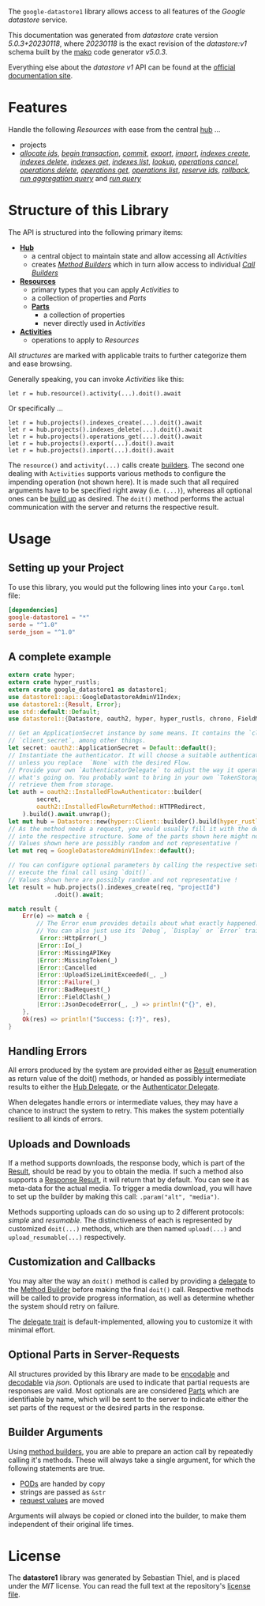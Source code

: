 <!---
DO NOT EDIT !
This file was generated automatically from 'src/generator/templates/api/README.md.mako'
DO NOT EDIT !
-->
The `google-datastore1` library allows access to all features of the *Google datastore* service.

This documentation was generated from *datastore* crate version *5.0.3+20230118*, where *20230118* is the exact revision of the *datastore:v1* schema built by the [mako](http://www.makotemplates.org/) code generator *v5.0.3*.

Everything else about the *datastore* *v1* API can be found at the
[official documentation site](https://cloud.google.com/datastore/).
# Features

Handle the following *Resources* with ease from the central [hub](https://docs.rs/google-datastore1/5.0.3+20230118/google_datastore1/Datastore) ... 

* projects
 * [*allocate ids*](https://docs.rs/google-datastore1/5.0.3+20230118/google_datastore1/api::ProjectAllocateIdCall), [*begin transaction*](https://docs.rs/google-datastore1/5.0.3+20230118/google_datastore1/api::ProjectBeginTransactionCall), [*commit*](https://docs.rs/google-datastore1/5.0.3+20230118/google_datastore1/api::ProjectCommitCall), [*export*](https://docs.rs/google-datastore1/5.0.3+20230118/google_datastore1/api::ProjectExportCall), [*import*](https://docs.rs/google-datastore1/5.0.3+20230118/google_datastore1/api::ProjectImportCall), [*indexes create*](https://docs.rs/google-datastore1/5.0.3+20230118/google_datastore1/api::ProjectIndexCreateCall), [*indexes delete*](https://docs.rs/google-datastore1/5.0.3+20230118/google_datastore1/api::ProjectIndexDeleteCall), [*indexes get*](https://docs.rs/google-datastore1/5.0.3+20230118/google_datastore1/api::ProjectIndexGetCall), [*indexes list*](https://docs.rs/google-datastore1/5.0.3+20230118/google_datastore1/api::ProjectIndexListCall), [*lookup*](https://docs.rs/google-datastore1/5.0.3+20230118/google_datastore1/api::ProjectLookupCall), [*operations cancel*](https://docs.rs/google-datastore1/5.0.3+20230118/google_datastore1/api::ProjectOperationCancelCall), [*operations delete*](https://docs.rs/google-datastore1/5.0.3+20230118/google_datastore1/api::ProjectOperationDeleteCall), [*operations get*](https://docs.rs/google-datastore1/5.0.3+20230118/google_datastore1/api::ProjectOperationGetCall), [*operations list*](https://docs.rs/google-datastore1/5.0.3+20230118/google_datastore1/api::ProjectOperationListCall), [*reserve ids*](https://docs.rs/google-datastore1/5.0.3+20230118/google_datastore1/api::ProjectReserveIdCall), [*rollback*](https://docs.rs/google-datastore1/5.0.3+20230118/google_datastore1/api::ProjectRollbackCall), [*run aggregation query*](https://docs.rs/google-datastore1/5.0.3+20230118/google_datastore1/api::ProjectRunAggregationQueryCall) and [*run query*](https://docs.rs/google-datastore1/5.0.3+20230118/google_datastore1/api::ProjectRunQueryCall)




# Structure of this Library

The API is structured into the following primary items:

* **[Hub](https://docs.rs/google-datastore1/5.0.3+20230118/google_datastore1/Datastore)**
    * a central object to maintain state and allow accessing all *Activities*
    * creates [*Method Builders*](https://docs.rs/google-datastore1/5.0.3+20230118/google_datastore1/client::MethodsBuilder) which in turn
      allow access to individual [*Call Builders*](https://docs.rs/google-datastore1/5.0.3+20230118/google_datastore1/client::CallBuilder)
* **[Resources](https://docs.rs/google-datastore1/5.0.3+20230118/google_datastore1/client::Resource)**
    * primary types that you can apply *Activities* to
    * a collection of properties and *Parts*
    * **[Parts](https://docs.rs/google-datastore1/5.0.3+20230118/google_datastore1/client::Part)**
        * a collection of properties
        * never directly used in *Activities*
* **[Activities](https://docs.rs/google-datastore1/5.0.3+20230118/google_datastore1/client::CallBuilder)**
    * operations to apply to *Resources*

All *structures* are marked with applicable traits to further categorize them and ease browsing.

Generally speaking, you can invoke *Activities* like this:

```Rust,ignore
let r = hub.resource().activity(...).doit().await
```

Or specifically ...

```ignore
let r = hub.projects().indexes_create(...).doit().await
let r = hub.projects().indexes_delete(...).doit().await
let r = hub.projects().operations_get(...).doit().await
let r = hub.projects().export(...).doit().await
let r = hub.projects().import(...).doit().await
```

The `resource()` and `activity(...)` calls create [builders][builder-pattern]. The second one dealing with `Activities` 
supports various methods to configure the impending operation (not shown here). It is made such that all required arguments have to be 
specified right away (i.e. `(...)`), whereas all optional ones can be [build up][builder-pattern] as desired.
The `doit()` method performs the actual communication with the server and returns the respective result.

# Usage

## Setting up your Project

To use this library, you would put the following lines into your `Cargo.toml` file:

```toml
[dependencies]
google-datastore1 = "*"
serde = "^1.0"
serde_json = "^1.0"
```

## A complete example

```Rust
extern crate hyper;
extern crate hyper_rustls;
extern crate google_datastore1 as datastore1;
use datastore1::api::GoogleDatastoreAdminV1Index;
use datastore1::{Result, Error};
use std::default::Default;
use datastore1::{Datastore, oauth2, hyper, hyper_rustls, chrono, FieldMask};

// Get an ApplicationSecret instance by some means. It contains the `client_id` and 
// `client_secret`, among other things.
let secret: oauth2::ApplicationSecret = Default::default();
// Instantiate the authenticator. It will choose a suitable authentication flow for you, 
// unless you replace  `None` with the desired Flow.
// Provide your own `AuthenticatorDelegate` to adjust the way it operates and get feedback about 
// what's going on. You probably want to bring in your own `TokenStorage` to persist tokens and
// retrieve them from storage.
let auth = oauth2::InstalledFlowAuthenticator::builder(
        secret,
        oauth2::InstalledFlowReturnMethod::HTTPRedirect,
    ).build().await.unwrap();
let mut hub = Datastore::new(hyper::Client::builder().build(hyper_rustls::HttpsConnectorBuilder::new().with_native_roots().https_or_http().enable_http1().build()), auth);
// As the method needs a request, you would usually fill it with the desired information
// into the respective structure. Some of the parts shown here might not be applicable !
// Values shown here are possibly random and not representative !
let mut req = GoogleDatastoreAdminV1Index::default();

// You can configure optional parameters by calling the respective setters at will, and
// execute the final call using `doit()`.
// Values shown here are possibly random and not representative !
let result = hub.projects().indexes_create(req, "projectId")
             .doit().await;

match result {
    Err(e) => match e {
        // The Error enum provides details about what exactly happened.
        // You can also just use its `Debug`, `Display` or `Error` traits
         Error::HttpError(_)
        |Error::Io(_)
        |Error::MissingAPIKey
        |Error::MissingToken(_)
        |Error::Cancelled
        |Error::UploadSizeLimitExceeded(_, _)
        |Error::Failure(_)
        |Error::BadRequest(_)
        |Error::FieldClash(_)
        |Error::JsonDecodeError(_, _) => println!("{}", e),
    },
    Ok(res) => println!("Success: {:?}", res),
}

```
## Handling Errors

All errors produced by the system are provided either as [Result](https://docs.rs/google-datastore1/5.0.3+20230118/google_datastore1/client::Result) enumeration as return value of
the doit() methods, or handed as possibly intermediate results to either the 
[Hub Delegate](https://docs.rs/google-datastore1/5.0.3+20230118/google_datastore1/client::Delegate), or the [Authenticator Delegate](https://docs.rs/yup-oauth2/*/yup_oauth2/trait.AuthenticatorDelegate.html).

When delegates handle errors or intermediate values, they may have a chance to instruct the system to retry. This 
makes the system potentially resilient to all kinds of errors.

## Uploads and Downloads
If a method supports downloads, the response body, which is part of the [Result](https://docs.rs/google-datastore1/5.0.3+20230118/google_datastore1/client::Result), should be
read by you to obtain the media.
If such a method also supports a [Response Result](https://docs.rs/google-datastore1/5.0.3+20230118/google_datastore1/client::ResponseResult), it will return that by default.
You can see it as meta-data for the actual media. To trigger a media download, you will have to set up the builder by making
this call: `.param("alt", "media")`.

Methods supporting uploads can do so using up to 2 different protocols: 
*simple* and *resumable*. The distinctiveness of each is represented by customized 
`doit(...)` methods, which are then named `upload(...)` and `upload_resumable(...)` respectively.

## Customization and Callbacks

You may alter the way an `doit()` method is called by providing a [delegate](https://docs.rs/google-datastore1/5.0.3+20230118/google_datastore1/client::Delegate) to the 
[Method Builder](https://docs.rs/google-datastore1/5.0.3+20230118/google_datastore1/client::CallBuilder) before making the final `doit()` call. 
Respective methods will be called to provide progress information, as well as determine whether the system should 
retry on failure.

The [delegate trait](https://docs.rs/google-datastore1/5.0.3+20230118/google_datastore1/client::Delegate) is default-implemented, allowing you to customize it with minimal effort.

## Optional Parts in Server-Requests

All structures provided by this library are made to be [encodable](https://docs.rs/google-datastore1/5.0.3+20230118/google_datastore1/client::RequestValue) and 
[decodable](https://docs.rs/google-datastore1/5.0.3+20230118/google_datastore1/client::ResponseResult) via *json*. Optionals are used to indicate that partial requests are responses 
are valid.
Most optionals are are considered [Parts](https://docs.rs/google-datastore1/5.0.3+20230118/google_datastore1/client::Part) which are identifiable by name, which will be sent to 
the server to indicate either the set parts of the request or the desired parts in the response.

## Builder Arguments

Using [method builders](https://docs.rs/google-datastore1/5.0.3+20230118/google_datastore1/client::CallBuilder), you are able to prepare an action call by repeatedly calling it's methods.
These will always take a single argument, for which the following statements are true.

* [PODs][wiki-pod] are handed by copy
* strings are passed as `&str`
* [request values](https://docs.rs/google-datastore1/5.0.3+20230118/google_datastore1/client::RequestValue) are moved

Arguments will always be copied or cloned into the builder, to make them independent of their original life times.

[wiki-pod]: http://en.wikipedia.org/wiki/Plain_old_data_structure
[builder-pattern]: http://en.wikipedia.org/wiki/Builder_pattern
[google-go-api]: https://github.com/google/google-api-go-client

# License
The **datastore1** library was generated by Sebastian Thiel, and is placed 
under the *MIT* license.
You can read the full text at the repository's [license file][repo-license].

[repo-license]: https://github.com/Byron/google-apis-rsblob/main/LICENSE.md

